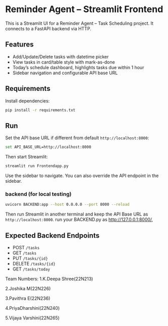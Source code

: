 # Reminder Agent – Streamlit Frontend

This is a Streamlit UI for a Reminder Agent – Task Scheduling project. It connects to a FastAPI backend via HTTP.

## Features

- Add/Update/Delete tasks with datetime picker
- View tasks in card/table style with mark-as-done
- Today’s schedule dashboard, highlights tasks due within 1 hour
- Sidebar navigation and configurable API base URL

## Requirements

Install dependencies:

```bash
pip install -r requirements.txt
```

## Run

Set the API base URL if different from default `http://localhost:8000`:

```bash
set API_BASE_URL=http://localhost:8000
```

Then start Streamlit:

```bash
streamlit run Frontendapp.py
```

Use the sidebar to navigate. You can also override the API endpoint in the sidebar.

### backend (for local testing)


```bash
uvicorn BACKEND:app --host 0.0.0.0 --port 8000 --reload
```

Then run Streamlit in another terminal and keep the API Base URL as `http://localhost:8000`.
run your BACKEND.py as http://127.0.0.1:8000/,

## Expected Backend Endpoints

- POST `/tasks`
- GET `/tasks`
- PUT `/tasks/{id}`
- DELETE `/tasks/{id}`
- GET `/tasks/today`



Team Numbers:
1.K.Deepa Shree(22N213)

2.Joshika M(22N226)

3.Pavithra E(22N236)

4.PriyaDharshini(22N240)

5.Vijaya Varshini(22N265)



